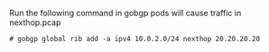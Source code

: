 Run the following command in gobgp pods will cause traffic in nexthop.pcap
```
# gobgp global rib add -a ipv4 10.0.2.0/24 nexthop 20.20.20.20
```
